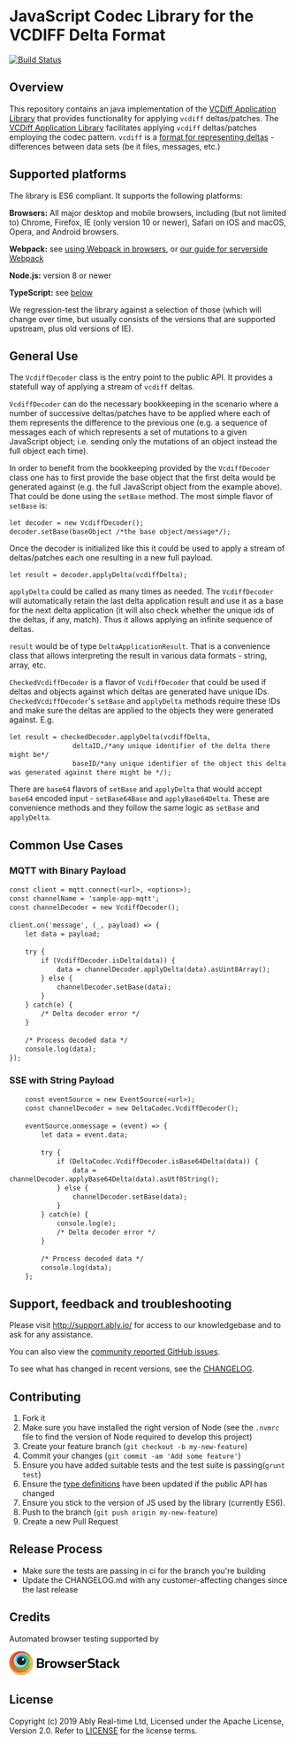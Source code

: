 # JavaScript Codec Library for the VCDIFF Delta Format
[![Build Status](https://travis-ci.org/ably/delta-codec-js.svg?branch=master)](https://travis-ci.org/ably/delta-codec-js)

## Overview

This repository contains an java implementation of the [VCDiff Application Library](https://github.com/ably/wiki/issues/380#issuecomment-533647591) that provides functionality for applying `vcdiff` deltas/patches. The  [VCDiff Application Library](https://github.com/ably/wiki/issues/380#issuecomment-533647591) facilitates applying `vcdiff` deltas/patches employing the codec pattern. `vcdiff` is a [format for representing deltas](https://tools.ietf.org/html/rfc3284) - differences between data sets (be it files, messages, etc.) 

## Supported platforms

The library is ES6 compliant. It supports the following platforms:

**Browsers:** All major desktop and mobile browsers, including (but not limited to) Chrome, Firefox, IE (only version 10 or newer), Safari on iOS and macOS, Opera, and Android browsers.

**Webpack:** see [using Webpack in browsers](#using-webpack), or [our guide for serverside Webpack](#serverside-usage-with-webpack)

**Node.js:** version 8 or newer

**TypeScript:** see [below](#typescript)


We regression-test the library against a selection of those (which will change over time, but usually consists of the versions that are supported upstream, plus old versions of IE).


## General Use

The `VcdiffDecoder` class is the entry point to the public API. It provides a statefull way of applying a stream of `vcdiff` deltas.

`VcdiffDecoder` can do the necessary bookkeeping in the scenario where a number of successive deltas/patches have to be applied where each of them represents the difference to the previous one (e.g. a sequence of messages each of which represents a set of mutations to a given JavaScript object; i.e. sending only the mutations of an object instead the full object each time).

In order to benefit from the bookkeeping provided by the `VcdiffDecoder` class one has to first provide the base object that the first delta would be generated against (e.g. the full JavaScript object from the example above). That could be done using the `setBase` method. The most simple flavor of `setBase` is:

```
let decoder = new VcdiffDecoder();
decoder.setBase(baseObject /*the base object/message*/);
```

Once the decoder is initialized like this it could be used to apply a stream of deltas/patches each one resulting in a new full payload.

```
let result = decoder.applyDelta(vcdiffDelta);
```
`applyDelta` could be called as many times as needed. The `VcdiffDecoder` will automatically retain the last delta application result and use it as a base for the next delta application (it will also check whether the unique ids of the deltas, if any, match). Thus it allows applying an infinite sequence of deltas.

`result` would be of type `DeltaApplicationResult`. That is a convenience class that allows interpreting the result in various data formats - string, array, etc.

`CheckedVcdiffDecoder` is a flavor of `VcdiffDecoder` that could be used if deltas and objects against which deltas are generated have unique IDs. `CheckedVcdiffDecoder`'s `setBase` and `applyDelta` methods require these IDs and make sure the deltas are applied to the objects they were generated against. E.g.

```
let result = checkedDecoder.applyDelta(vcdiffDelta, 
                deltaID,/*any unique identifier of the delta there might be*/ 
                baseID/*any unique identifier of the object this delta was generated against there might be */);
```

There are `base64` flavors of `setBase` and `applyDelta` that would accept `base64` encoded input - `setBase64Base` and `applyBase64Delta`. These are convenience methods and they follow the same logic as `setBase` and `applyDelta`.

## Common Use Cases

### MQTT with Binary Payload

```
const client = mqtt.connect(<url>, <options>);
const channelName = 'sample-app-mqtt';
const channelDecoder = new VcdiffDecoder();

client.on('message', (_, payload) => {
	let data = payload;

	try {
		if (VcdiffDecoder.isDelta(data)) {
			data = channelDecoder.applyDelta(data).asUint8Array();
		} else {
			channelDecoder.setBase(data);
		}
	} catch(e) {
		/* Delta decoder error */
	}
	
	/* Process decoded data */
	console.log(data);
});
```

### SSE with String Payload

```
    const eventSource = new EventSource(<url>);
    const channelDecoder = new DeltaCodec.VcdiffDecoder();
    
    eventSource.onmessage = (event) => {
        let data = event.data;

        try {
            if (DeltaCodec.VcdiffDecoder.isBase64Delta(data)) {
                data = channelDecoder.applyBase64Delta(data).asUtf8String();
            } else {
                channelDecoder.setBase(data);
            }
        } catch(e) {
            console.log(e);
            /* Delta decoder error */
        }
    
        /* Process decoded data */
        console.log(data);
    };
```

## Support, feedback and troubleshooting

Please visit http://support.ably.io/ for access to our knowledgebase and to ask for any assistance.

You can also view the [community reported GitHub issues](https://github.com/ably/ably-js/issues).

To see what has changed in recent versions, see the [CHANGELOG](CHANGELOG.md).

## Contributing

1. Fork it
2. Make sure you have installed the right version of Node (see the `.nvmrc` file to find the version of Node required to develop this project)
3. Create your feature branch (`git checkout -b my-new-feature`)
4. Commit your changes (`git commit -am 'Add some feature'`)
5. Ensure you have added suitable tests and the test suite is passing(`grunt test`)
6. Ensure the [type definitions](https://github.com/ably/delta-codec-js/blob/master/ably.d.ts) have been updated if the public API has changed
7. Ensure you stick to the version of JS used by the library (currently ES6). 
8. Push to the branch (`git push origin my-new-feature`)
9. Create a new Pull Request

## Release Process

- Make sure the tests are passing in ci for the branch you're building
- Update the CHANGELOG.md with any customer-affecting changes since the last release

## Credits

Automated browser testing supported by

[<img src="./resources/Browserstack-logo@2x.png" width="200px"></img>](https://www.browserstack.com/)

## License

Copyright (c) 2019 Ably Real-time Ltd, Licensed under the Apache License, Version 2.0.  Refer to [LICENSE](LICENSE) for the license terms.
